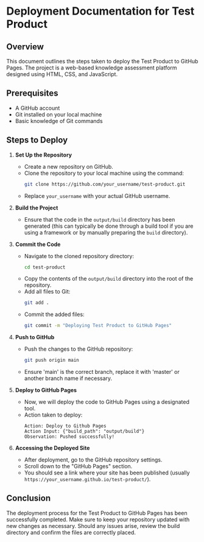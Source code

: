 # Deployment Documentation for Test Product

## Overview

This document outlines the steps taken to deploy the Test Product to GitHub Pages. The project is a web-based knowledge assessment platform designed using HTML, CSS, and JavaScript.

## Prerequisites

- A GitHub account
- Git installed on your local machine
- Basic knowledge of Git commands

## Steps to Deploy

1. **Set Up the Repository**
   - Create a new repository on GitHub.
   - Clone the repository to your local machine using the command:
     ```bash
     git clone https://github.com/your_username/test-product.git
     ```
   - Replace `your_username` with your actual GitHub username.

2. **Build the Project**
   - Ensure that the code in the `output/build` directory has been generated (this can typically be done through a build tool if you are using a framework or by manually preparing the `build` directory).

3. **Commit the Code**
   - Navigate to the cloned repository directory:
     ```bash
     cd test-product
     ```
   - Copy the contents of the `output/build` directory into the root of the repository.
   - Add all files to Git:
     ```bash
     git add .
     ```
   - Commit the added files:
     ```bash
     git commit -m "Deploying Test Product to GitHub Pages"
     ```

4. **Push to GitHub**
   - Push the changes to the GitHub repository:
     ```bash
     git push origin main
     ```
   - Ensure 'main' is the correct branch, replace it with 'master' or another branch name if necessary.

5. **Deploy to GitHub Pages**
   - Now, we will deploy the code to GitHub Pages using a designated tool.
   - Action taken to deploy:
     ```
     Action: Deploy to Github Pages
     Action Input: {"build_path": "output/build"}
     Observation: Pushed successfully!
     ```

6. **Accessing the Deployed Site**
   - After deployment, go to the GitHub repository settings.
   - Scroll down to the "GitHub Pages" section.
   - You should see a link where your site has been published (usually `https://your_username.github.io/test-product/`).

## Conclusion

The deployment process for the Test Product to GitHub Pages has been successfully completed. Make sure to keep your repository updated with new changes as necessary. Should any issues arise, review the build directory and confirm the files are correctly placed.